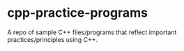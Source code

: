 # cpp-practice-programs
A repo of sample C++ files/programs that reflect important practices/principles using C++.
